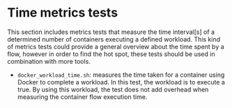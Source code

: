 # Time metrics tests

This section includes metrics tests that measure the time interval[s] of a determined
number of containers executing a defined workload. This kind of metrics tests could provide
a general overview about the time spent by a flow, however in order to find the hot spot,
these tests should be used in combination with more tools.

- `docker_workload_time.sh`: measures the time taken for a container using Docker to complete
   a workload. In this test, the workload is to execute a true. By using this workload, the
   test does not add overhead when measuring the container flow execution time.
